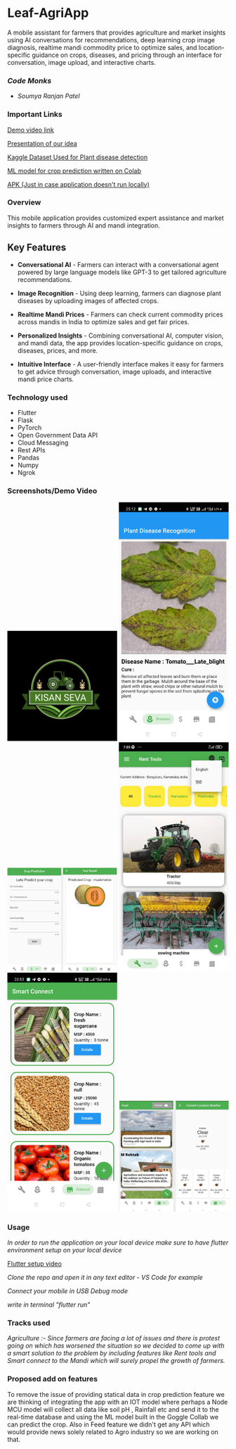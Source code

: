 # Leaf-AgriApp
A mobile assistant for farmers that provides agriculture and market insights using AI conversations for recommendations, deep learning crop image diagnosis, realtime mandi commodity price to optimize sales, and location-specific guidance on crops, diseases, and pricing through an interface for conversation, image upload, and interactive charts.


### _Code Monks_

* _Soumya Ranjan Patel_

### Important Links

[Demo video link](https://drive.google.com/drive/folders/1_QH_19TQNeMMl10CCHcl1uMIb5t8LOny)

[Presentation of our idea](https://www.canva.com/design/DAEODJfeMvQ/qXX7OivLJ0kkQ7KPmvaJ-w/edit)

[Kaggle Dataset Used for Plant disease detection](https://www.kaggle.com/datasets/vipoooool/new-plant-diseases-dataset)

[ML model for crop prediction written on Colab ](https://colab.research.google.com/drive/17jMLUXK8p6B48CAPW_8DZANxF_CB3jDY?authuser=1)

[APK (Just in case application doesn't run locally)](https://drive.google.com/file/d/1vAfO7OQnAB9hZbjp01v64lLL70S90_34/view?usp=sharing)

### Overview

This mobile application provides customized expert assistance and market insights to farmers through AI and mandi integration.
 
## Key Features
 
- **Conversational AI** - Farmers can interact with a conversational agent powered by large language models like GPT-3 to get tailored agriculture recommendations.
 
- **Image Recognition** - Using deep learning, farmers can diagnose plant diseases by uploading images of affected crops.
 
- **Realtime Mandi Prices** - Farmers can check current commodity prices across mandis in India to optimize sales and get fair prices.
 
- **Personalized Insights** - Combining conversational AI, computer vision, and mandi data, the app provides location-specific guidance on crops, diseases, prices, and more.
 
- **Intuitive Interface** - A user-friendly interface makes it easy for farmers to get advice through conversation, image uploads, and interactive mandi price charts.


### Technology used

* Flutter
* Flask
* PyTorch
* Open Government Data API
* Cloud Messaging
* Rest APIs
* Pandas
* Numpy
* Ngrok

### Screenshots/Demo Video

<img src="https://github.com/UtkarshA135/KisanSeva/blob/master/IMG-20201130-WA0055.jpg" width="250" title="hover text">

<img src="https://github.com/UtkarshA135/KisanSeva/blob/master/s.jpg" width="250" title="hover text">

<img src="https://github.com/UtkarshA135/KisanSeva/blob/master/IMG_20210421_083435.jpg" width="250" title="hover text">
<img src="https://github.com/UtkarshA135/KisanSeva/blob/master/s.png" width="250" title="hover text">
<img src="https://github.com/UtkarshA135/KisanSeva/blob/master/s%20(1).jpg" width="250" title="hover text">
<img src="https://github.com/UtkarshA135/KisanSeva/blob/master/IMG_20210421_084044.jpg" width="250" title="hover text">




### Usage

_In order to run the application on your local device make sure to have flutter environment setup on your local device_

[Flutter setup video](https://www.youtube.com/watch?v=fDnqXmLSqtg "Video")

_Clone the repo and open it in any text editor - VS Code for example_

_Connect your mobile in USB Debug mode_

_write in terminal "flutter run"_

### Tracks used
_Agriculture :-  Since farmers are facing a lot of issues and there is protest going on which has worsened the situation so we decided to come up with a smart solution to the problem by including features like Rent tools and Smart connect to the Mandi which will surely propel the growth of farmers._

### Proposed add on features
 
To remove the issue of providing statical data in crop prediction feature we are thinking of integrating the app with an IOT model where perhaps a Node MCU model will collect all data like soil pH , Rainfall etc and send it to the real-time database and using the ML model built in the Goggle Collab we can predict the crop.
Also in Feed feature we didn't get any API which would provide news solely related to Agro industry so we are working on that.

